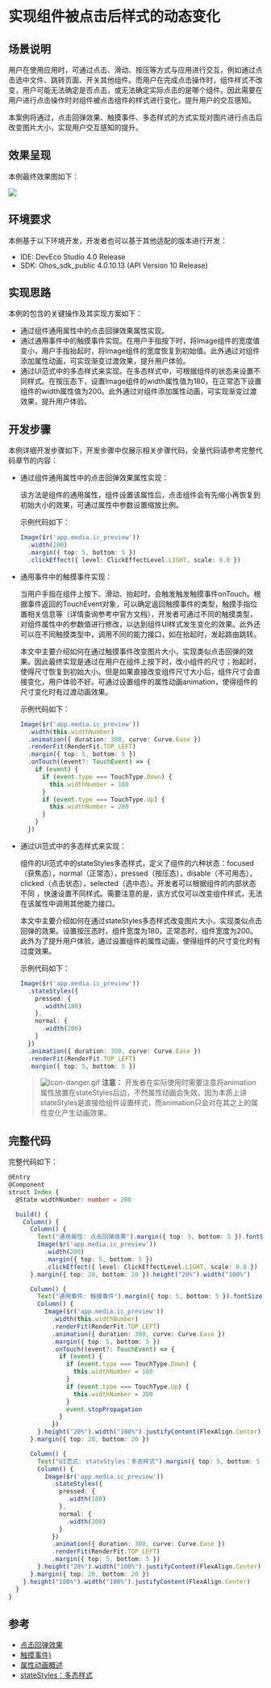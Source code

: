 # 实现组件被点击后样式的动态变化

## 场景说明
用户在使用应用时，可通过点击、滑动、按压等方式与应用进行交互，例如通过点击选中文件、跳转页面、开关其他组件。而用户在完成点击操作时，组件样式不改变，用户可能无法确定是否点击，或无法确定实际点击的是哪个组件。因此需要在用户进行点击操作时对组件被点击组件的样式进行变化，提升用户的交互感知。

本案例将通过，点击回弹效果、触摸事件、多态样式的方式实现对图片进行点击后改变图片大小，实现用户交互感知的提升。

## 效果呈现
本例最终效果图如下：

![](./figures/component-pressed-UI-dynamic-change.gif)


## 环境要求
本例基于以下环境开发，开发者也可以基于其他适配的版本进行开发：

- IDE: DevEco Studio 4.0 Release
- SDK: Ohos_sdk_public 4.0.10.13 (API Version 10 Release)

## 实现思路
本例的包含的关键操作及其实现方案如下：
- 通过组件通用属性中的点击回弹效果属性实现。
- 通过通用事件中的触摸事件实现。在用户手指按下时，将Image组件的宽度值变小，用户手指抬起时，将Image组件的宽度恢复到初始值。此外通过对组件添加属性动画，可实现渐变过渡效果，提升用户体验。
- 通过UI范式中的多态样式来实现。在多态样式中，可根据组件的状态来设置不同样式。在按压态下，设置Image组件的width属性值为180，在正常态下设置组件的width属性值为200。此外通过对组件添加属性动画，可实现渐变过渡效果，提升用户体验。


## 开发步骤
本例详细开发步骤如下，开发步骤中仅展示相关步骤代码，全量代码请参考完整代码章节的内容：
- 通过组件通用属性中的点击回弹效果属性实现：

    该方法是组件的通用属性，组件设置该属性后，点击组件会有先缩小再恢复到初始大小的效果，可通过属性中参数设置缩放比例。

    示例代码如下：

    ```ts
    Image($r('app.media.ic_preview'))
      .width(200)
      .margin({ top: 5, bottom: 5 })
      .clickEffect({ level: ClickEffectLevel.LIGHT, scale: 0.8 })
    ```

- 通用事件中的触摸事件实现：

    当用户手指在组件上按下、滑动、抬起时，会触发触发触摸事件onTouch。根据事件返回的TouchEvent对象，可以确定返回触摸事件的类型，触摸手指位置相关信息等（详情查询参考中官方文档），开发者可通过不同的触摸类型，对组件属性中的参数值进行修改，以达到组件UI样式发生变化的效果。此外还可以在不同触摸类型中，调用不同的能力接口，如在抬起时，发起路由跳转。

    本文中主要介绍如何在通过触摸事件改变图片大小，实现类似点击回弹的效果。因此最终实现是通过在用户在组件上按下时，改小组件的尺寸；抬起时，使得尺寸恢复到初始大小。但是如果直接改变组件尺寸大小后，组件尺寸会直接变化，用户体验不好。可通过设置组件的属性动画animation，使得组件的尺寸变化时有过渡动画效果。

    示例代码如下：
    
    ```ts
    Image($r('app.media.ic_preview'))
      .width(this.widthNumber)
      .animation({ duration: 300, curve: Curve.Ease })
      .renderFit(RenderFit.TOP_LEFT)
      .margin({ top: 5, bottom: 5 })
      .onTouch((event?: TouchEvent) => {
        if (event) {
          if (event.type === TouchType.Down) {
            this.widthNumber = 180
          }
          if (event.type === TouchType.Up) {
            this.widthNumber = 200
          }
        }
      })
    ```
    
- 通过UI范式中的多态样式来实现：

    组件的UI范式中的stateStyles多态样式，定义了组件的六种状态：focused（获焦态），normal（正常态），pressed（按压态），disable（不可用态），clicked（点击状态），selected（选中态）。开发者可以根据组件的内部状态不同 ，快速设置不同样式。需要注意的是，该方式仅可以改变组件样式，无法在该属性中调用其他能力接口。

    本文中主要介绍如何在通过stateStyles多态样式改变图片大小，实现类似点击回弹的效果。设置按压态时，组件宽度为180，正常态时，组件宽度为200。此外为了提升用户体验，通过设置组件的属性动画，使得组件的尺寸变化时有过度效果。
    
    示例代码如下：
    
    ```ts
    Image($r('app.media.ic_preview'))
      .stateStyles({
        pressed: {
          .width(180)
        },
        normal: {
          .width(200)
        }
      })
      .animation({ duration: 300, curve: Curve.Ease })
      .renderFit(RenderFit.TOP_LEFT)
      .margin({ top: 5, bottom: 5 })
    ```
    
    > ![icon-danger.gif](../device-dev/public_sys-resources/icon-danger.gif) **注意：** 开发者在实际使用时需要注意将animation属性放置在stateStyles后边，不然属性动画会失效。因为本质上讲stateStyles是直接给组件设置样式，而animation只会对在其之上的属性变化产生动画效果。
    
    

## 完整代码
完整代码如下：
```ts
@Entry
@Component
struct Index {
  @State widthNumber: number = 200

  build() {
    Column() {
      Column() {
        Text("通用属性: 点击回弹效果").margin({ top: 5, bottom: 5 }).fontSize(18)
        Image($r('app.media.ic_preview'))
          .width(200)
          .margin({ top: 5, bottom: 5 })
          .clickEffect({ level: ClickEffectLevel.LIGHT, scale: 0.8 })
      }.margin({ top: 20, bottom: 20 }).height("20%").width("100%")

      Column() {
        Text("通用事件: 触摸事件").margin({ top: 5, bottom: 5 }).fontSize(18)
        Column() {
          Image($r('app.media.ic_preview'))
            .width(this.widthNumber)
            .renderFit(RenderFit.TOP_LEFT)
            .animation({ duration: 300, curve: Curve.Ease })
            .margin({ top: 5, bottom: 5 })
            .onTouch((event?: TouchEvent) => {
              if (event) {
                if (event.type === TouchType.Down) {
                  this.widthNumber = 180
                }
                if (event.type === TouchType.Up) {
                  this.widthNumber = 200
                }
                event.stopPropagation
              }
            })
        }.height("20%").width("100%").justifyContent(FlexAlign.Center)
      }.margin({ top: 20, bottom: 20 })

      Column() {
        Text("UI范式: stateStyles：多态样式").margin({ top: 5, bottom: 5 }).fontSize(18)
        Column() {
          Image($r('app.media.ic_preview'))
            .stateStyles({
              pressed: {
                .width(180)
              },
              normal: {
                .width(200)
              }
            })
            .animation({ duration: 300, curve: Curve.Ease })
            .renderFit(RenderFit.TOP_LEFT)
            .margin({ top: 5, bottom: 5 })
        }.height("20%").width("100%").justifyContent(FlexAlign.Center)
      }.margin({ top: 20, bottom: 20 })
    }.height("100%").width("100%").justifyContent(FlexAlign.Center)
  }
}
```

## 参考
- [点击回弹效果](../application-dev/reference/apis-arkui/arkui-ts/ts-universal-attributes-click-effect.md)
- [触摸事件)](../application-dev/reference/apis-arkui/arkui-ts/ts-universal-events-touch.md)
- [属性动画概述](../application-dev/ui/arkts-attribute-animation-overview.md)
- [stateStyles：多态样式](../application-dev/quick-start/arkts-statestyles.md)